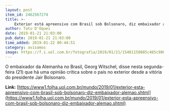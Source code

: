 ```yaml
---
layout: post
item_id: 2462567274
title: >-
    Exterior está apreensivo com Brasil sob Bolsonaro, diz embaixador alemão
author: Tatu D'Oquei
date: 2019-01-21 21:03:00
pub_date: 2019-01-21 21:03:00
time_added: 2019-01-22 00:44:51
category: avisamos
image: https://f.i.uol.com.br/fotografia/2019/01/21/15481150885c465c9065b76_1548115088_3x2_rt.jpg
---
```


O embaixador da Alemanha no Brasil, Georg Witschel, disse nesta segunda-feira (21) que há uma opinião crítica sobre o país no exterior desde a vitória do presidente Jair Bolsonaro.

**Link:** [https://www1.folha.uol.com.br/mundo/2019/01/exterior-esta-apreensivo-com-brasil-sob-bolsonaro-diz-embaixador-alemao.shtml](https://www1.folha.uol.com.br/mundo/2019/01/exterior-esta-apreensivo-com-brasil-sob-bolsonaro-diz-embaixador-alemao.shtml)

